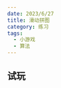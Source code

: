 ```yaml
---
date: 2023/6/27
title: 滑动拼图
category: 练习
tags:
  - 小游戏
  - 算法
---
```


## 试玩

<script setup>import C from '~/demos/sliding-puzzle'</script>

<DW><C /></DW>
